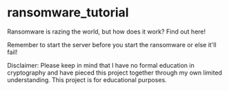# ransomware_tutorial
Ransomware is razing the world, but how does it work? Find out here!

Remember to start the server before you start the ransomware or else it'll fail!

Disclaimer: Please keep in mind that I have no formal education in cryptography and have pieced this project together through my own limited understanding. This project is for educational purposes. 
